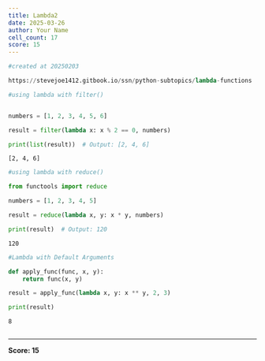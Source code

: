 ```yaml
---
title: Lambda2
date: 2025-03-26
author: Your Name
cell_count: 17
score: 15
---
```


```python
#created at 20250203
```


```python
https://stevejoe1412.gitbook.io/ssn/python-subtopics/lambda-functions
```


```python
#using lambda with filter()
```


```python

```


```python
numbers = [1, 2, 3, 4, 5, 6]
```


```python
result = filter(lambda x: x % 2 == 0, numbers)
```


```python
print(list(result))  # Output: [2, 4, 6]
```

    [2, 4, 6]



```python
#using lambda with reduce()
```


```python
from functools import reduce
```


```python
numbers = [1, 2, 3, 4, 5]
```


```python
result = reduce(lambda x, y: x * y, numbers)
```


```python
print(result)  # Output: 120
```

    120



```python
#Lambda with Default Arguments
```


```python
def apply_func(func, x, y):
    return func(x, y)
```


```python
result = apply_func(lambda x, y: x ** y, 2, 3)
```


```python
print(result) 
```

    8



```python

```


---
**Score: 15**